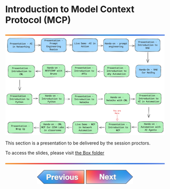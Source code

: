 # Introduction to Model Context Protocol (MCP)

![line](../../images/banner.png)
![line](./images/17.png)

This section is a presentation to be delivered by the session proctors.

To access the slides, please visit [the Box folder](https://cisco.app.box.com/folder/340062289300?s=hmrhjoshhzez3vlzdisvk0s9frn0lh5c)

![line](../../images/banner.png)
<p align="center">
<a href="../10-hands-on-ai-in-automation/1.md"><img src="../../images/previous.png" width="150px"></a>
<a href="../11-demo-mcp/1.md"><img src="../../images/next.png" width="150px"></a>
</p>
